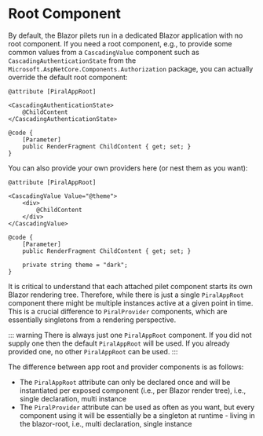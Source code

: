 # Root Component

By default, the Blazor pilets run in a dedicated Blazor application with no root component. If you need a root component, e.g., to provide some common values from a `CascadingValue` component such as `CascadingAuthenticationState` from the `Microsoft.AspNetCore.Components.Authorization` package, you can actually override the default root component:

```razor
@attribute [PiralAppRoot]

<CascadingAuthenticationState>
    @ChildContent
</CascadingAuthenticationState>

@code {
    [Parameter]
    public RenderFragment ChildContent { get; set; }
}
```

You can also provide your own providers here (or nest them as you want):

```razor
@attribute [PiralAppRoot]

<CascadingValue Value="@theme">
    <div>
        @ChildContent
    </div>
</CascadingValue>

@code {
    [Parameter]
    public RenderFragment ChildContent { get; set; }
    
    private string theme = "dark";
}
```

It is critical to understand that each attached pilet component starts its own Blazor rendering tree. Therefore, while there is just a single `PiralAppRoot` component there might be multiple instances active at a given point in time. This is a crucial difference to `PiralProvider` components, which are essentially singletons from a rendering perspective.

::: warning
There is always just one `PiralAppRoot` component. If you did not supply one then the default `PiralAppRoot` will be used. If you already provided one, no other `PiralAppRoot` can be used.
:::

The difference between app root and provider components is as follows:

- The `PiralAppRoot` attribute can only be declared once and will be instantiated per exposed component (i.e., per Blazor render tree), i.e., single declaration, multi instance
- The `PiralProvider` attribute can be used as often as you want, but every component using it will be essentially be a singleton at runtime - living in the blazor-root, i.e., multi declaration, single instance
